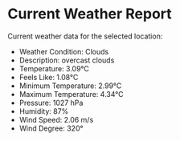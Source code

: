 # Current Weather Report
Current weather data for the selected location:
- Weather Condition: Clouds
- Description: overcast clouds
- Temperature: 3.09°C
- Feels Like: 1.08°C
- Minimum Temperature: 2.99°C
- Maximum Temperature: 4.34°C
- Pressure: 1027 hPa
- Humidity: 87%
- Wind Speed: 2.06 m/s
- Wind Degree: 320°
